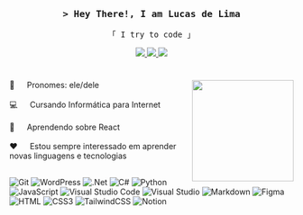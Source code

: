 <h3 align="center">
  <samp>
    > Hey There!, I am <b>Lucas de Lima</b>
  </samp>
</h4>

<p align="center"> 
  <samp>
    「 I try to code 」
    <br>
  </samp>
</p>

<div align="center">
  <a href="https://www.linkedin.com/in/lucas-de-lima-nunes-fernandes-6a5189274/">
    <img src="https://img.shields.io/badge/LinkedIn-0077B5?style=for-the-badge&logo=linkedin&logoColor=white"/>
  </a>
  <a href="mailto:lucas363nunes@gmail.com">
    <img src="https://img.shields.io/badge/-Gmail-%23333?style=for-the-badge&logo=gmail&logoColor=white"/>
  </a>
  <a href="https://instagram.com/monzadrifteiro">
    <img src="https://img.shields.io/badge/Instagram-fe4164?style=for-the-badge&logo=instagram&logoColor=white"/>
  </a> 
</div>

 #
  
<img align="right" src="https://github.com/user-attachments/assets/e5fd80f4-5e99-4b82-9de5-b55788283ea3" width="180" />

<p>
  🐧  &emsp; Pronomes: ele/dele<br/><br/>
  💻  &emsp; Cursando Informática para Internet<br/><br/>
  🌱  &emsp; Aprendendo sobre React<br/><br/>
  ❤️  &emsp; Estou sempre interessado em aprender novas linguagens e tecnologias<br/>
</p>

##

![Git](https://img.shields.io/badge/Git-F05032?style=for-the-badge&logo=git&logoColor=white)
![WordPress](https://img.shields.io/badge/WordPress-%23117AC9.svg?style=for-the-badge&logo=WordPress&logoColor=white)
![.Net](https://img.shields.io/badge/.NET-5C2D91?style=for-the-badge&logo=.net&logoColor=white)
![C#](https://img.shields.io/badge/c%23-%23239120.svg?style=for-the-badge&logo=c-sharp&logoColor=white)
![Python](https://img.shields.io/badge/python-3670A0?style=for-the-badge&logo=python&logoColor=ffdd54)
![JavaScript](https://img.shields.io/badge/javascript-%23323330.svg?style=for-the-badge&logo=javascript&logoColor=%23F7DF1E)
![Visual Studio Code](https://img.shields.io/badge/Visual%20Studio%20Code-0078d7.svg?style=for-the-badge&logo=visual-studio-code&logoColor=white)
![Visual Studio](https://img.shields.io/badge/Visual%20Studio-5C2D91.svg?style=for-the-badge&logo=visual-studio&logoColor=white)
![Markdown](https://img.shields.io/badge/markdown-%23000000.svg?style=for-the-badge&logo=markdown&logoColor=white)
![Figma](https://img.shields.io/badge/figma-%23F24E1E.svg?style=for-the-badge&logo=figma&logoColor=white)
![HTML](https://img.shields.io/badge/HTML5-E34F26?style=for-the-badge&logo=html5&logoColor=white)
![CSS3](https://img.shields.io/badge/CSS3-1572B6?style=for-the-badge&logo=css3&logoColor=white)
![TailwindCSS](https://img.shields.io/badge/tailwindcss-%2338B2AC.svg?style=for-the-badge&logo=tailwind-css&logoColor=white)
![Notion](https://img.shields.io/badge/Notion-%23000000.svg?style=for-the-badge&logo=notion&logoColor=white)
